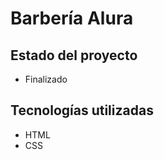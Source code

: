 <h1>Barbería Alura</h1>

<h2>Estado del proyecto</h2>

- Finalizado

<h2>Tecnologías utilizadas</h2>

- HTML
- CSS
